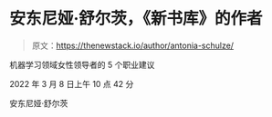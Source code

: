 # 安东尼娅·舒尔茨，《新书库》的作者

> 原文：<https://thenewstack.io/author/antonia-schulze/>

机器学习领域女性领导者的 5 个职业建议

2022 年 3 月 8 日上午 10 点 42 分

安东尼娅·舒尔茨